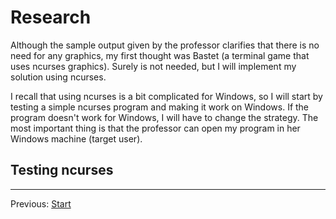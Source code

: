 # Research
Although the sample output given by the professor clarifies that there is no need for any graphics, my first thought was Bastet (a terminal game that uses ncurses graphics). Surely is not needed, but I will implement my solution using ncurses.

I recall that using ncurses is a bit complicated for Windows, so I will start by testing a simple ncurses program and making it work on Windows. If the program doesn't work for Windows, I will have to change the strategy. The most important thing is that the professor can open my program in her Windows machine (target user).

## Testing ncurses

---

Previous: [Start](readme.md)